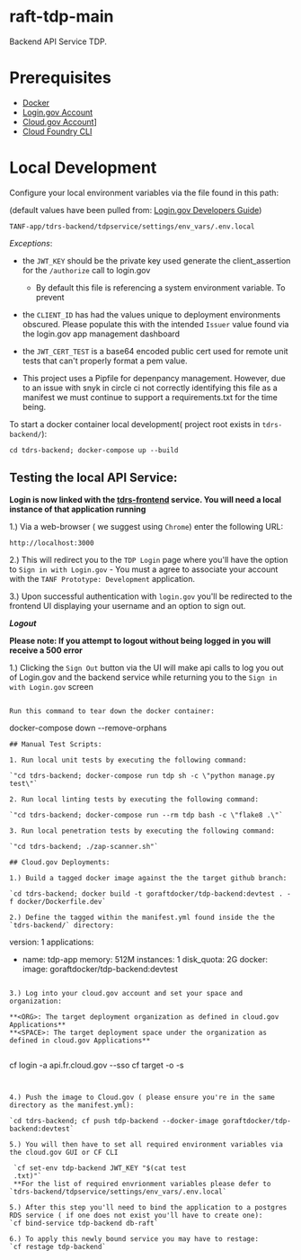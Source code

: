 # raft-tdp-main

Backend API Service TDP.

# Prerequisites

- [Docker](https://docs.docker.com/docker-for-mac/install/)  
- [Login.gov Account](https://login.gov/)
- [Cloud.gov Account](https://cloud.gov/)]
- [Cloud Foundry CLI](https://docs.cloudfoundry.org/cf-cli/install-go-cli.html)

# Local Development

Configure your local environment variables via the file found in this path:

(default values have been pulled from: [Login.gov Developers Guide](https://developers.login.gov/oidc/))


`TANF-app/tdrs-backend/tdpservice/settings/env_vars/.env.local`

_Exceptions_:

- the `JWT_KEY` should be the private key used generate the client_assertion for the `/authorize` call to login.gov 
   - By default  this file is referencing a system environment variable. To prevent

- the `CLIENT_ID` has had the values unique to deployment environments obscured. Please populate this with the intended `Issuer` value found via the login.gov app management dashboard

- the `JWT_CERT_TEST` is a base64 encoded public cert used for remote unit tests that can't properly format a pem value.


- This project uses a Pipfile for depenpancy management. However, due to an issue with snyk in circle ci not correctly identifying this file as a manifest we must continue to support a requirements.txt for the time being.


To start a docker container local development( project root exists in `tdrs-backend/`):
```
cd tdrs-backend; docker-compose up --build
```

## Testing the local API Service:

**Login is now linked with the [tdrs-frontend](../tdrs-frontend/README.md) service. You will need a local instance of that application running**


1.) Via a web-browser ( we suggest using `Chrome`) enter the following URL:
```
http://localhost:3000
```

2.) This will redirect you to the `TDP Login` page where you'll have the option to `Sign in with Login.gov`
    - You must a agree to associate your account with the `TANF Prototype: Development` application.

3.) Upon successful authentication with `login.gov` you'll be redirected to the frontend UI displaying your username and an option to sign out.

**_Logout_**

**Please note: If you attempt to logout without being logged in you will receive a 500 error**

1.) Clicking the `Sign Out` button via the UI will make api calls to log you out of Login.gov and the backend service while returning you to the `Sign in with Login.gov` screen
```

Run this command to tear down the docker container:
```
docker-compose down --remove-orphans
```
## Manual Test Scripts:

1. Run local unit tests by executing the following command:

`"cd tdrs-backend; docker-compose run tdp sh -c \"python manage.py test\"`

2. Run local linting tests by executing the following command:

`"cd tdrs-backend; docker-compose run --rm tdp bash -c \"flake8 .\"`

3. Run local penetration tests by executing the following command:

`"cd tdrs-backend; ./zap-scanner.sh"`

## Cloud.gov Deployments:

1.) Build a tagged docker image against the the target github branch:

`cd tdrs-backend; docker build -t goraftdocker/tdp-backend:devtest . -f docker/Dockerfile.dev`

2.) Define the tagged within the manifest.yml found inside the the `tdrs-backend/` directory:

```
version: 1
applications:
- name: tdp-app
  memory: 512M
  instances: 1
  disk_quota: 2G
  docker:
    image: goraftdocker/tdp-backend:devtest
```

3.) Log into your cloud.gov account and set your space and organization:

**<ORG>: The target deployment organization as defined in cloud.gov Applications**
**<SPACE>: The target deployment space under the organization as defined in cloud.gov Applications**


```
cf login -a api.fr.cloud.gov --sso
cf target -o <ORG> -s <SPACE>
```


4.) Push the image to Cloud.gov ( please ensure you're in the same directory as the manifest.yml): 

`cd tdrs-backend; cf push tdp-backend --docker-image goraftdocker/tdp-backend:devtest`

5.) You will then have to set all required environment variables via the cloud.gov GUI or CF CLI

 `cf set-env tdp-backend JWT_KEY "$(cat test
 .txt)"`
 **For the list of required envrionment variables please defer to `tdrs-backend/tdpservice/settings/env_vars/.env.local`

5.) After this step you'll need to bind the application to a postgres RDS service ( if one does not exist you'll have to create one): 
`cf bind-service tdp-backend db-raft`

6.) To apply this newly bound service you may have to restage:
`cf restage tdp-backend`

